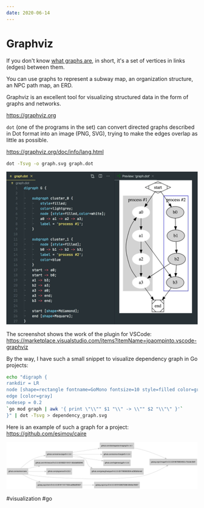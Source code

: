 ```yaml
---
date: 2020-06-14
---
```


# Graphviz

If you don't know [what graphs are](https://en.wikipedia.org/wiki/Graph_(discrete_mathematics)),
in short, it's a set of vertices in links (edges) between them.

You can use graphs to represent a subway map, an organization structure, an NPC path map, an ERD.

Graphviz is an excellent tool for visualizing structured data in the form of graphs and networks.

https://graphviz.org

`dot` (one of the programs in the set) can convert directed graphs described in Dot format into an image (PNG, SVG), trying to make the edges overlap as little as possible.

https://graphviz.org/doc/info/lang.html

```bash
dot -Tsvg -o graph.svg graph.dot
```

![Graphviz demo](graphviz.jpeg "Graphviz demo")

The screenshot shows the work of the plugin for VSCode: https://marketplace.visualstudio.com/items?itemName=joaompinto.vscode-graphviz

By the way, I have such a small snippet to visualize dependency graph in Go projects:

```bash
echo "digraph {
rankdir = LR
node [shape=rectangle fontname=GoMono fontsize=10 style=filled color=gray fillcolor=lightgray ]
edge [color=gray]
nodesep = 0.2
`go mod graph | awk '{ print \"\\"" $1 "\\" -> \\"" $2 "\\"\" }'`
}" | dot -Tsvg > dependency_graph.svg
```

Here is an example of such a graph for a project: https://github.com/esimov/caire

[![esimov/caire dependency graph](dependency_graph.png "esimov/caire dependency graph")](dependency_graph.png)

#visualization #go
